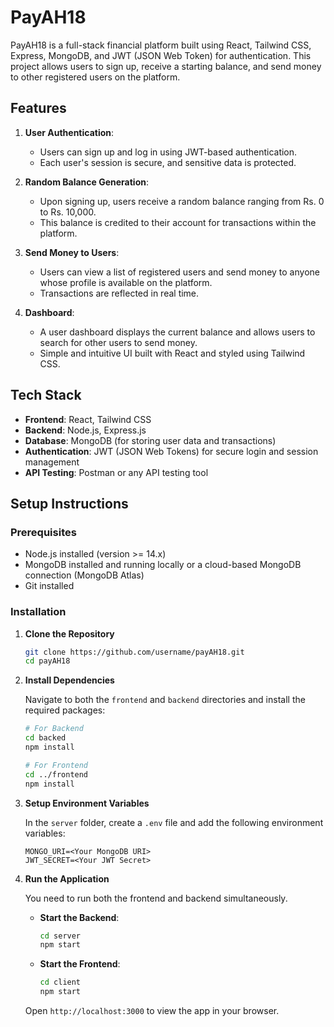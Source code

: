 # PayAH18

PayAH18 is a full-stack financial platform built using React, Tailwind CSS, Express, MongoDB, and JWT (JSON Web Token) for authentication. This project allows users to sign up, receive a starting balance, and send money to other registered users on the platform.

## Features

1. **User Authentication**: 
   - Users can sign up and log in using JWT-based authentication.
   - Each user's session is secure, and sensitive data is protected.

2. **Random Balance Generation**:
   - Upon signing up, users receive a random balance ranging from Rs. 0 to Rs. 10,000.
   - This balance is credited to their account for transactions within the platform.

3. **Send Money to Users**:
   - Users can view a list of registered users and send money to anyone whose profile is available on the platform.
   - Transactions are reflected in real time.

4. **Dashboard**:
   - A user dashboard displays the current balance and allows users to search for other users to send money.
   - Simple and intuitive UI built with React and styled using Tailwind CSS.

## Tech Stack

- **Frontend**: React, Tailwind CSS
- **Backend**: Node.js, Express.js
- **Database**: MongoDB (for storing user data and transactions)
- **Authentication**: JWT (JSON Web Tokens) for secure login and session management
- **API Testing**: Postman or any API testing tool

## Setup Instructions

### Prerequisites

- Node.js installed (version >= 14.x)
- MongoDB installed and running locally or a cloud-based MongoDB connection (MongoDB Atlas)
- Git installed

### Installation

1. **Clone the Repository**

   ```bash
   git clone https://github.com/username/payAH18.git
   cd payAH18
   ```

2. **Install Dependencies**

   Navigate to both the `frontend` and `backend` directories and install the required packages:

   ```bash
   # For Backend
   cd backed
   npm install

   # For Frontend
   cd ../frontend
   npm install
   ```

3. **Setup Environment Variables**

   In the `server` folder, create a `.env` file and add the following environment variables:

   ```
   MONGO_URI=<Your MongoDB URI>
   JWT_SECRET=<Your JWT Secret>
   ```

4. **Run the Application**

   You need to run both the frontend and backend simultaneously.

   - **Start the Backend**:

     ```bash
     cd server
     npm start
     ```

   - **Start the Frontend**:

     ```bash
     cd client
     npm start
     ```

   Open `http://localhost:3000` to view the app in your browser.
